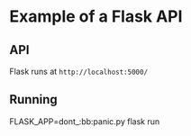 # Example of a Flask API

## API

Flask runs at `http://localhost:5000/`

## Running

FLASK_APP=dont_:bb:panic.py flask run
